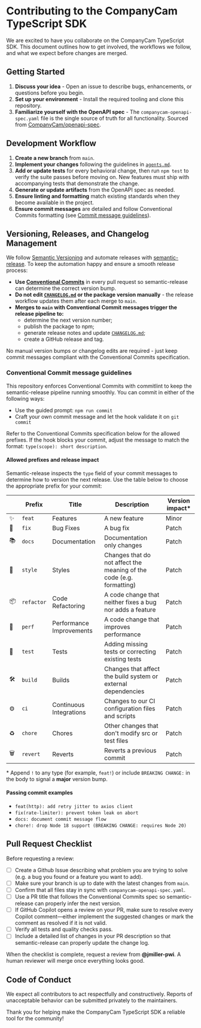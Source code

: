 # Contributing to the CompanyCam TypeScript SDK

We are excited to have you collaborate on the CompanyCam TypeScript SDK. This document outlines how to get involved, the workflows we follow, and what we expect before changes are merged.

## Getting Started

1. **Discuss your idea** - Open an issue to describe bugs, enhancements, or questions before you begin.
2. **Set up your environment** - Install the required tooling and clone this repository.
3. **Familiarize yourself with the OpenAPI spec** - The `companycam-openapi-spec.yaml` file is the single source of truth for all functionality. Sourced from [CompanyCam/openapi-spec](https://github.com/CompanyCam/openapi-spec).

## Development Workflow

1. **Create a new branch** from `main`.
2. **Implement your changes** following the guidelines in [`agents.md`](agents.md).
3. **Add or update tests** for every behavioral change, then run `npm test` to verify the suite passes before moving on. New features must ship with accompanying tests that demonstrate the change.
4. **Generate or update artifacts** from the OpenAPI spec as needed.
5. **Ensure linting and formatting** match existing standards when they become available in the project.
6. **Ensure commit messages** are detailed and follow Conventional Commits formatting (see [Commit message guidelines](#commit-message-guidelines)).

## Versioning, Releases, and Changelog Management

We follow [Semantic Versioning](https://semver.org/) and automate releases with [semantic-release](https://semantic-release.gitbook.io/semantic-release/). To keep the automation happy and ensure a smooth release process:

- **Use [Conventional Commits](https://www.conventionalcommits.org/en/v1.0.0/)** in every pull request so semantic-release can determine the correct version bump.
- **Do not edit [`CHANGELOG.md`](CHANGELOG.md) or the package version manually** - the release workflow updates them after each merge to `main`.
- **Merges to `main` with Conventional Commit messages trigger the release pipeline to:**
  - determine the next version number;
  - publish the package to npm;
  - generate release notes and update [`CHANGELOG.md`](CHANGELOG.md);
  - create a GitHub release and tag.

No manual version bumps or changelog edits are required - just keep commit messages compliant with the Conventional Commits specification.

### Conventional Commit message guidelines

This repository enforces Conventional Commits with commitlint to keep the semantic-release pipeline running smoothly. You can commit in either of the following ways:

- Use the guided prompt: `npm run commit`
- Craft your own commit message and let the hook validate it on `git commit`

Refer to the Conventional Commits specification below for the allowed prefixes. If the hook blocks your commit, adjust the message to match the format: `type(scope): short description`.

#### Allowed prefixes and release impact

Semantic-release inspects the `type` field of your commit messages to determine how to version the next release. Use the table below to choose the appropriate prefix for your commit:

|     | Prefix     | Title                    | Description                                                          | Version impact\* |
| --- | ---------- | ------------------------ | -------------------------------------------------------------------- | ---------------- |
| ✨  | `feat`     | Features                 | A new feature                                                        | Minor            |
| 🐛  | `fix`      | Bug Fixes                | A bug fix                                                            | Patch            |
| 📚  | `docs`     | Documentation            | Documentation only changes                                           | Patch            |
| 💎  | `style`    | Styles                   | Changes that do not affect the meaning of the code (e.g. formatting) | Patch            |
| 📦  | `refactor` | Code Refactoring         | A code change that neither fixes a bug nor adds a feature            | Patch            |
| 🚀  | `perf`     | Performance Improvements | A code change that improves performance                              | Patch            |
| 🚨  | `test`     | Tests                    | Adding missing tests or correcting existing tests                    | Patch            |
| 🛠   | `build`    | Builds                   | Changes that affect the build system or external dependencies        | Patch            |
| ⚙️  | `ci`       | Continuous Integrations  | Changes to our CI configuration files and scripts                    | Patch            |
| ♻️  | `chore`    | Chores                   | Other changes that don't modify src or test files                    | Patch            |
| 🗑   | `revert`   | Reverts                  | Reverts a previous commit                                            | Patch            |

\* Append `!` to any type (for example, `feat!`) or include `BREAKING CHANGE:` in the body to signal a **major** version bump.

#### Passing commit examples

- `feat(http): add retry jitter to axios client`
- `fix(rate-limiter): prevent token leak on abort`
- `docs: document commit message flow`
- `chore!: drop Node 18 support (BREAKING CHANGE: requires Node 20)`

## Pull Request Checklist

Before requesting a review:

- [ ] Create a Github Issue describing what problem you are trying to solve (e.g. a bug you found or a feature you want to add).
- [ ] Make sure your branch is up to date with the latest changes from `main`.
- [ ] Confirm that all files stay in sync with `companycam-openapi-spec.yaml`.
- [ ] Use a PR title that follows the Conventional Commits spec so semantic-release can properly infer the next version.
- [ ] If GitHub Copilot opens a review on your PR, make sure to resolve every Copilot comment—either implement the suggested changes or mark the comment as resolved if it is not valid.
- [ ] Verify all tests and quality checks pass.
- [ ] Include a detailed list of changes in your PR description so that semantic-release can properly update the change log.

When the checklist is complete, request a review from **@jmiller-pwi**. A human reviewer will merge once everything looks good.

## Code of Conduct

We expect all contributors to act respectfully and constructively. Reports of unacceptable behavior can be submitted privately to the maintainers.

Thank you for helping make the CompanyCam TypeScript SDK a reliable tool for the community!
